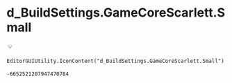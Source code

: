 # d_BuildSettings.GameCoreScarlett.Small
![](/img/d_BuildSettings.GameCoreScarlett.Small.png)

``` CSharp
EditorGUIUtility.IconContent("d_BuildSettings.GameCoreScarlett.Small")
```
```
-6652521207947470784
```
